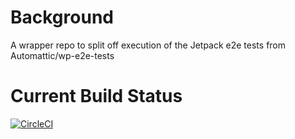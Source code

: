 # Background

A wrapper repo to split off execution of the Jetpack e2e tests from Automattic/wp-e2e-tests

# Current Build Status

[![CircleCI](https://circleci.com/gh/Automattic/wp-e2e-tests-jetpack/tree/master.svg?style=svg)](https://circleci.com/gh/Automattic/wp-e2e-tests-jetpack/tree/master)
